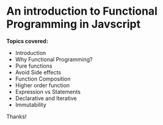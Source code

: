 # An introduction to Functional Programming in Javscript

**Topics covered:**

- Introduction
- Why Functional Programming?
- Pure functions
- Avoid Side effects
- Function Composition
- Higher order function
- Expression vs Statements
- Declarative and Iterative
- Immutability 

Thanks!

